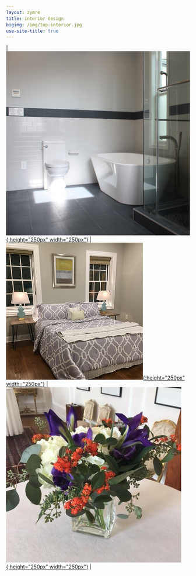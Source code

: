 ```yaml
---
layout: zymre
title: interior design
bigimg: /img/top-interior.jpg
use-site-title: true
---
```


| [![interior design](/media/interior_design.jpg "space planning/material selection/color consultation"){:height="250px" width="250px"}](coming_soon.html) | [![staging](/media/staging.jpg "stage your home for sale"){:height="250px" width="250px"}](https://www.flickr.com/gp/schauebc/372p41) | [![floral](/media/floral.jpg "celebrations/dinners/special occasions"){:height="250px" width="250px"}](coming_soon.html) |
